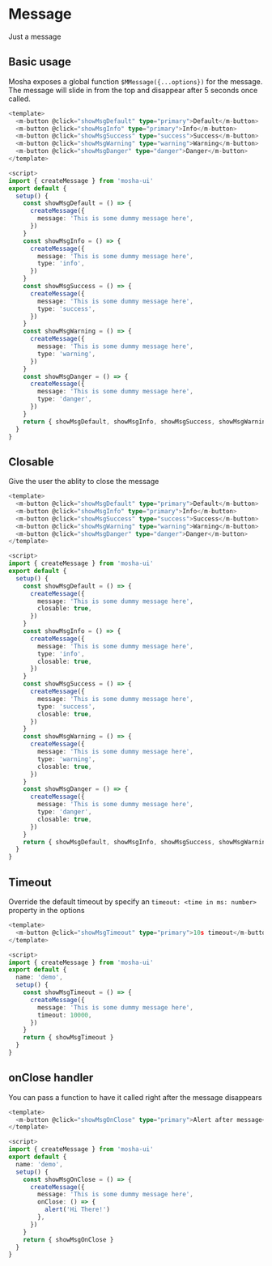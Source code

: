 # Message

Just a message

## Basic usage

Mosha exposes a global function `$MMessage({...options})` for the message.
The message will slide in from the top and disappear after 5 seconds once called.

<MessageDemo mode="basic" />

```ts
<template>
  <m-button @click="showMsgDefault" type="primary">Default</m-button>
  <m-button @click="showMsgInfo" type="primary">Info</m-button>
  <m-button @click="showMsgSuccess" type="success">Success</m-button>
  <m-button @click="showMsgWarning" type="warning">Warning</m-button>
  <m-button @click="showMsgDanger" type="danger">Danger</m-button>
</template>

<script>
import { createMessage } from 'mosha-ui'
export default {
  setup() {
    const showMsgDefault = () => {
      createMessage({
        message: 'This is some dummy message here',
      })
    }
    const showMsgInfo = () => {
      createMessage({
        message: 'This is some dummy message here',
        type: 'info',
      })
    }
    const showMsgSuccess = () => {
      createMessage({
        message: 'This is some dummy message here',
        type: 'success',
      })
    }
    const showMsgWarning = () => {
      createMessage({
        message: 'This is some dummy message here',
        type: 'warning',
      })
    }
    const showMsgDanger = () => {
      createMessage({
        message: 'This is some dummy message here',
        type: 'danger',
      })
    }
    return { showMsgDefault, showMsgInfo, showMsgSuccess, showMsgWarning, showMsgDanger}
  }
}
```

## Closable

Give the user the ablity to close the message

<MessageDemo mode="closable" />

```ts
<template>
  <m-button @click="showMsgDefault" type="primary">Default</m-button>
  <m-button @click="showMsgInfo" type="primary">Info</m-button>
  <m-button @click="showMsgSuccess" type="success">Success</m-button>
  <m-button @click="showMsgWarning" type="warning">Warning</m-button>
  <m-button @click="showMsgDanger" type="danger">Danger</m-button>
</template>

<script>
import { createMessage } from 'mosha-ui'
export default {
  setup() {
    const showMsgDefault = () => {
      createMessage({
        message: 'This is some dummy message here',
        closable: true,
      })
    }
    const showMsgInfo = () => {
      createMessage({
        message: 'This is some dummy message here',
        type: 'info',
        closable: true,
      })
    }
    const showMsgSuccess = () => {
      createMessage({
        message: 'This is some dummy message here',
        type: 'success',
        closable: true,
      })
    }
    const showMsgWarning = () => {
      createMessage({
        message: 'This is some dummy message here',
        type: 'warning',
        closable: true,
      })
    }
    const showMsgDanger = () => {
      createMessage({
        message: 'This is some dummy message here',
        type: 'danger',
        closable: true,
      })
    }
    return { showMsgDefault, showMsgInfo, showMsgSuccess, showMsgWarning, showMsgDanger}
  }
}
```

## Timeout

Override the default timeout by specify an `timeout: <time in ms: number>` property in the options 

<MessageDemo mode="timeout" />

```ts
<template>
  <m-button @click="showMsgTimeout" type="primary">10s timeout</m-button>
</template>

<script>
import { createMessage } from 'mosha-ui'
export default {
  name: 'demo',
  setup() {
    const showMsgTimeout = () => {
      createMessage({
        message: 'This is some dummy message here',
        timeout: 10000,
      })
    }
    return { showMsgTimeout }
  }
}
```

## onClose handler

You can pass a function to have it called right after the message disappears

<MessageDemo mode="onClose"/>

```ts
<template>
  <m-button @click="showMsgOnClose" type="primary">Alert after message</m-button>
</template>

<script>
import { createMessage } from 'mosha-ui'
export default {
  name: 'demo',
  setup() {
    const showMsgOnClose = () => {
      createMessage({
        message: 'This is some dummy message here',
        onClose: () => {
          alert('Hi There!')
        },
      })
    }
    return { showMsgOnClose }
  }
}
```